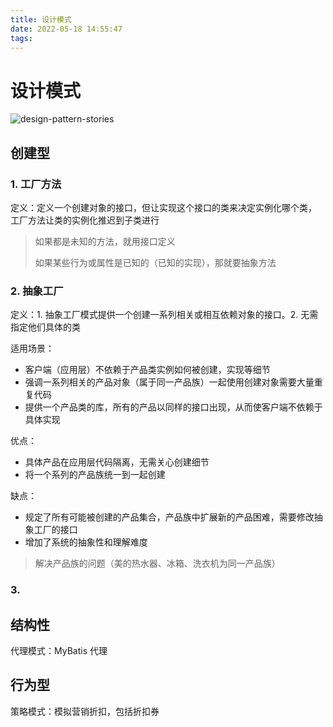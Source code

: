 ```yaml
---
title: 设计模式
date: 2022-05-18 14:55:47
tags:
---
```

# 设计模式

![design-pattern-stories](https://cdn.jsdelivr.net/gh/liuilin/image-bed@latest/blog/img/design-pattern-stories.jpeg)



## 创建型

### 1. 工厂方法

定义：定义一个创建对象的接口，但让实现这个接口的类来决定实例化哪个类， 工厂方法让类的实例化推迟到子类进行

> 如果都是未知的方法，就用接口定义
>
> 如果某些行为或属性是已知的（已知的实现），那就要抽象方法

### 2. 抽象工厂

定义：1. 抽象工厂模式提供一个创建一系列相关或相互依赖对象的接口。2. 无需指定他们具体的类

适用场景：

- 客户端（应用层）不依赖于产品类实例如何被创建，实现等细节
- 强调一系列相关的产品对象（属于同一产品族）一起使用创建对象需要大量重复代码
- 提供一个产品类的库，所有的产品以同样的接口出现，从而使客户端不依赖于具体实现

优点：

- 具体产品在应用层代码隔离，无需关心创建细节
- 将一个系列的产品族统一到一起创建

缺点：

- 规定了所有可能被创建的产品集合，产品族中扩展新的产品困难，需要修改抽象工厂的接口
- 增加了系统的抽象性和理解难度

> 解决产品族的问题（美的热水器、冰箱、洗衣机为同一产品族）

### 3. 



## 结构性

代理模式：MyBatis 代理

## 行为型

策略模式：模拟营销折扣，包括折扣券

